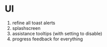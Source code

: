 # UI

1. refine all toast alerts
2. splashscreen
3. assistance tooltips (with setting to disable)
4. progress feedback for everything
